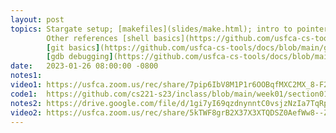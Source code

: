 ```yaml
---
layout: post
topics: Stargate setup; [makefiles](slides/make.html); intro to pointers  
        Other references [shell basics](https://github.com/usfca-cs-tools/docs/blob/main/shell-basics.md),  
        [git basics](https://github.com/usfca-cs-tools/docs/blob/main/git-basics.md),  
        [gdb debugging](https://github.com/usfca-cs-tools/docs/blob/main/gdb-debugging.md)
date:   2023-01-26 08:00:00 -0800
notes1: 
video1: https://usfca.zoom.us/rec/share/7pip6IbV8M1P1r6OOBqfMXC2MX_8-F2fQPnD1OAEZQ7yttuWw3A1BvXBsduktX_D.l9dKF7aQhcA7BFCK
code1:  https://github.com/cs221-s23/inclass/blob/main/week01/section01/pointer_demo.c
notes2: https://drive.google.com/file/d/1gi7yI69qzdnynntC0vsjzNzIa7TqRpWs/view?usp=sharing
video2: https://usfca.zoom.us/rec/share/5kTWF8grB2X37X3XTQDSZ0AefWw8--ZTCi2hUxSM0Sw4ZqsuCWSSX690KiedG1Wa.pPvO2m4yARpS1qDp 
---
```


